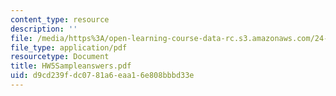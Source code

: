 ```yaml
---
content_type: resource
description: ''
file: /media/https%3A/open-learning-course-data-rc.s3.amazonaws.com/24-242-logic-ii-spring-2004/d9cd239fdc0781a6eaa16e808bbbd33e_HW5Sampleanswers.pdf
file_type: application/pdf
resourcetype: Document
title: HW5Sampleanswers.pdf
uid: d9cd239f-dc07-81a6-eaa1-6e808bbbd33e
---
```

